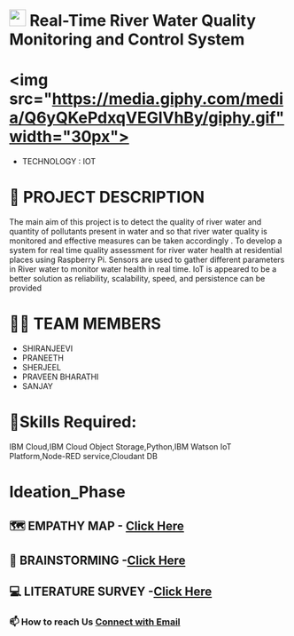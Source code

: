 #  <img src="https://media3.giphy.com/media/hu71BNaU36l1g1zFgL/giphy.gif?cid=ecf05e47kxm4xej1ehqju6ckhku4yzs45w10nzu4vtt75ofa&rid=giphy.gif&ct=s" width="30px"> Real-Time River Water Quality Monitoring and Control System
# <img src="https://media.giphy.com/media/Q6yQKePdxqVEGlVhBy/giphy.gif"width="30px">
- TECHNOLOGY : IOT

# 📒 PROJECT DESCRIPTION
The main aim of this project is to detect the quality of river water and quantity of pollutants present in water and so that river water quality is monitored and effective measures can be taken accordingly .
To develop a system for real time quality assessment for river water health at residential places using Raspberry Pi. 
Sensors are used to gather different parameters in River water to monitor water health in real time.
IoT is appeared to be a better solution as reliability, scalability, speed, and persistence can be provided

# 🧑‍🎓 TEAM MEMBERS
* SHIRANJEEVI
* PRANEETH
* SHERJEEL
* PRAVEEN BHARATHI
* SANJAY


# **🎯Skills Required:**        
IBM Cloud,IBM Cloud Object Storage,Python,IBM Watson IoT Platform,Node-RED service,Cloudant DB

# **Ideation_Phase**
## 🗺️ EMPATHY MAP - [Click Here](https://github.com/IBM-EPBL/IBM-Project-10494-1659182421/blob/56ebbabb336b10fdf05829b655fce55b466261a5/Ideation%20Phase/Team%20lead%20-%20shiranjeevi/Empathy%20map%20shiruv.pdf)
## 🧠 BRAINSTORMING -[Click Here](https://github.com/IBM-EPBL/IBM-Project-10494-1659182421/blob/bff26975863ee331839a81cfe45848a874207a41/Ideation%20Phase/Team%20lead%20-%20shiranjeevi/brainstorming_shiruv.pdf)
## 💻 LITERATURE SURVEY -[Click Here](https://github.com/IBM-EPBL/IBM-Project-10494-1659182421/blob/a703eafb4c3a63d74afd48585ad8ceb56d74d5b6/Ideation%20Phase/Team%20lead%20-%20shiranjeevi/IBM%20batch%205.pdf)

### 📫 How to reach Us <a href = "mailto:shiranjeevisakthi2000@gmail.com">Connect with Email</a>

